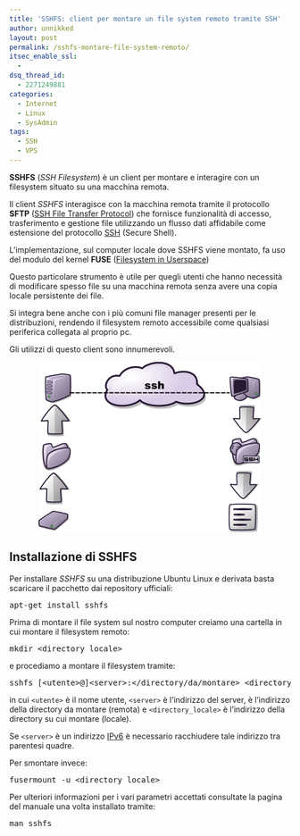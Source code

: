 ```yaml
---
title: 'SSHFS: client per montare un file system remoto tramite SSH'
author: unnikked
layout: post
permalink: /sshfs-montare-file-system-remoto/
itsec_enable_ssl:
  - 
dsq_thread_id:
  - 2271249881
categories:
  - Internet
  - Linux
  - SysAdmin
tags:
  - SSH
  - VPS
---
```


**SSHFS** (*SSH Filesystem*) è un client per montare e interagire con un filesystem situato su una macchina remota. 

Il client *SSHFS* interagisce con la macchina remota tramite il protocollo **SFTP** (<a href="http://it.wikipedia.org/wiki/SSH_File_Transfer_Protocol" title="SSH File Transfer Protocol - Da Wikipedia, l'enciclopedia libera." target="_blank">SSH File Transfer Protocol</a>) che fornisce funzionalità di accesso, trasferimento e gestione file utilizzando un flusso dati affidabile come estensione del protocollo <a href="come-connettersi-al-proprio-vps" title="Come connettersi al proprio VPS tramite SSH" target="_blank">SSH</a> (Secure Shell). 

L&#8217;implementazione, sul computer locale dove SSHFS viene montato, fa uso del modulo del kernel **FUSE** (<a href="http://it.wikipedia.org/wiki/FUSE" title="FUSE - Da Wikipedia, l'enciclopedia libera." target="_blank">Filesystem in Userspace</a>)

Questo particolare strumento è utile per quegli utenti che hanno necessità di modificare spesso file su una macchina remota senza avere una copia locale persistente dei file. 

Si integra bene anche con i più comuni file manager presenti per le distribuzioni, rendendo il filesystem remoto accessibile come qualsiasi periferica collegata al proprio pc. 

Gli utilizzi di questo client sono innumerevoli. 

<p align="center">
  <img src="/wp-content/uploads/2014/02/sshfs.png" alt="sshfs" />
</p>

<p align="center">
  
  <h2>
    Installazione di SSHFS
  </h2>
  
  <p>
    Per installare <em>SSHFS</em> su una distribuzione Ubuntu Linux e derivata basta scaricare il pacchetto dai repository ufficiali:
  </p>
  
  <pre class="lang:sh decode:true " >apt-get install sshfs</pre>
  
  <p>
    Prima di montare il file system sul nostro computer creiamo una cartella in cui montare il filesystem remoto:
  </p>
  
  <pre class="lang:sh decode:true " >mkdir &lt;directory_locale> </pre>
  
  <p>
    e procediamo a montare il filesystem tramite:
  </p>
  
  <pre class="lang:default decode:true " >sshfs [&lt;utente>@]&lt;server>:&lt;/directory/da/montare> &lt;directory_locale>
</pre>
  
  <p>
    in cui <code>&lt;utente></code> è il nome utente, <code>&lt;server></code> è l&#8217;indirizzo del server, </directory/da/montare> è l&#8217;indirizzo della directory da montare (remota) e <code>&lt;directory_locale></code> è l&#8217;indirizzo della directory su cui montare (locale).
  </p>
  
  <p>
    Se <code>&lt;server></code> è un indirizzo <a href="http://it.wikipedia.org/wiki/IPv6" title="IPv6 - Da Wikipedia, l'enciclopedia libera." target="_blank">IPv6</a> è necessario racchiudere tale indirizzo tra parentesi quadre.
  </p>
  
  <p>
    Per smontare invece:
  </p>
  
  <pre class="lang:sh decode:true " >fusermount -u &lt;directory_locale&gt;</pre>
  
  <p>
    Per ulteriori informazioni per i vari parametri accettati consultate la pagina del manuale una volta installato tramite:
  </p>
  
  <pre class="lang:sh decode:true " >man sshfs</pre>